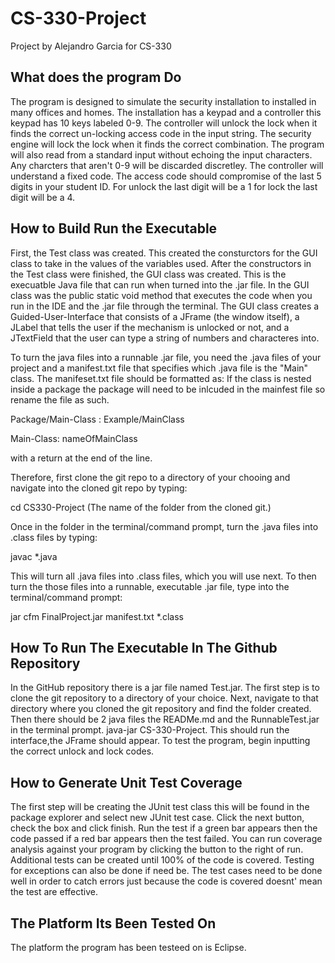 # CS-330-Project
Project by Alejandro Garcia for CS-330
## What does the program Do
The program is designed to simulate the security installation to installed in many offices and homes. The installation has a keypad and a controller this keypad has 10 keys labeled 0-9. The controller will unlock the lock when it finds the correct un-locking access code in the input string. The security engine will lock the lock when it finds the correct combination. The program will also read from a standard input without echoing the input characters. Any charcters that aren't 0-9 will be discarded discretley. The controller will understand a fixed code. The access code should compromise of the last 5 digits in your student ID. For unlock the last digit will be a 1 for lock the last digit will be a 4.
## How to Build Run the Executable
First, the Test class was created. This created the consturctors for the GUI class to take in the values of the variables used. After the constructors in the Test class were finished, the GUI class was created. This is the execuatble Java file that can run when turned into the .jar file. In the GUI class was the public static void method that executes the code when you run in the IDE and the .jar file through the terminal. The GUI class creates a Guided-User-Interface that consists of a JFrame (the window itself), a JLabel that tells the user if the mechanism is unlocked or not, and a JTextField that the user can type a string of numbers and characteres into.

To turn the java files into a runnable .jar file, you need the .java files of your project and a manifest.txt file that specifies which .java file is the "Main" class. The manifeset.txt file should be formatted as: If the class is nested inside a package the package will need to be inlcuded in the mainfest file so rename the file as such. 

Package/Main-Class : Example/MainClass

Main-Class: nameOfMainClass

with a return at the end of the line.

Therefore, first clone the git repo to a directory of your chooing and navigate into the cloned git repo by typing:

cd CS330-Project (The name of the folder from the cloned git.)

Once in the folder in the terminal/command prompt, turn the .java files into .class files by typing:

javac *.java

This will turn all .java files into .class files, which you will use next. To then turn the those files into a runnable, executable .jar file, type into the terminal/command prompt:

jar cfm FinalProject.jar manifest.txt *.class
## How To Run The Executable In The Github Repository
In the GitHub repository there is a jar file named Test.jar. The first step is to clone the git repository to a directory of your choice. Next, navigate to that directory where you cloned the git repository and find the folder created. Then there should be 2 java files the READMe.md and the RunnableTest.jar in the terminal prompt. java-jar CS-330-Project.
This should run the interface,the JFrame should appear. To test the program, begin inputting the correct unlock and lock codes. 
## How to Generate Unit Test Coverage
The first step will be creating the JUnit test class this will be found in the package explorer and select new JUnit test case. Click the next button, check the box and click finish. Run the test if a green bar appears then the code passed if a red bar appears then the test failed. You can run coverage analysis against your program by clicking the button to the right of run. Additional tests can be created until 100% of the code is covered. Testing for exceptions can also be done if need be. The test cases need to be done well in order to catch errors just because the code is covered doesnt' mean the test are effective. 
## The Platform Its Been Tested On
The platform the program has been testeed on is Eclipse. 
